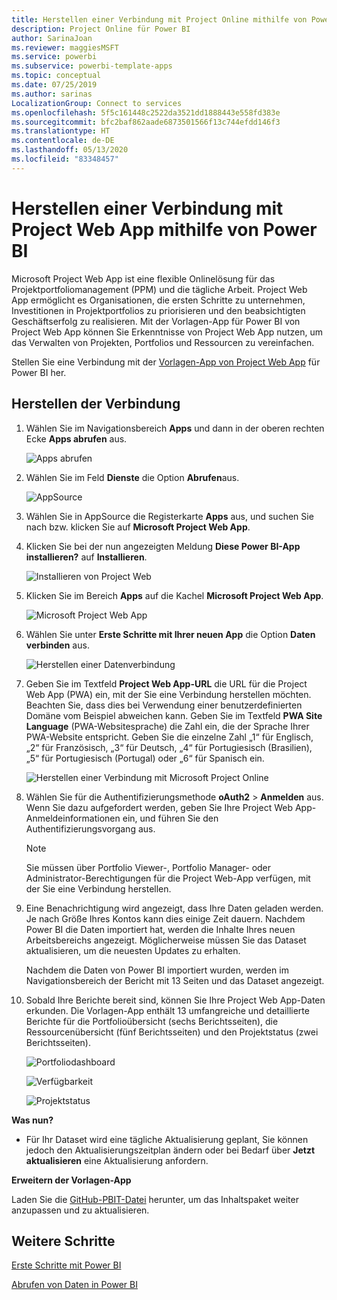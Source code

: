 ```yaml
---
title: Herstellen einer Verbindung mit Project Online mithilfe von Power BI
description: Project Online für Power BI
author: SarinaJoan
ms.reviewer: maggiesMSFT
ms.service: powerbi
ms.subservice: powerbi-template-apps
ms.topic: conceptual
ms.date: 07/25/2019
ms.author: sarinas
LocalizationGroup: Connect to services
ms.openlocfilehash: 5f5c161448c2522da3521dd1888443e558fd383e
ms.sourcegitcommit: bfc2baf862aade6873501566f13c744efdd146f3
ms.translationtype: HT
ms.contentlocale: de-DE
ms.lasthandoff: 05/13/2020
ms.locfileid: "83348457"
---
```

# <a name="connect-to-project-web-app-with-power-bi"></a>Herstellen einer Verbindung mit Project Web App mithilfe von Power BI
Microsoft Project Web App ist eine flexible Onlinelösung für das Projektportfoliomanagement (PPM) und die tägliche Arbeit. Project Web App ermöglicht es Organisationen, die ersten Schritte zu unternehmen, Investitionen in Projektportfolios zu priorisieren und den beabsichtigten Geschäftserfolg zu realisieren. Mit der Vorlagen-App für Power BI von Project Web App können Sie Erkenntnisse von Project Web App nutzen, um das Verwalten von Projekten, Portfolios und Ressourcen zu vereinfachen.

Stellen Sie eine Verbindung mit der [Vorlagen-App von Project Web App](https://appsource.microsoft.com/product/power-bi/pbi_msprojectonline.pbi-microsoftprojectwebapp) für Power BI her.

## <a name="how-to-connect"></a>Herstellen der Verbindung

1. Wählen Sie im Navigationsbereich **Apps** und dann in der oberen rechten Ecke **Apps abrufen** aus.

    ![Apps abrufen](media/service-connect-to-project-online/GetApps.png)

2. Wählen Sie im Feld **Dienste** die Option **Abrufen**aus.
   
   ![AppSource](media/service-connect-to-project-online/AppSource.png)
3. Wählen Sie in AppSource die Registerkarte **Apps** aus, und suchen Sie nach bzw. klicken Sie auf **Microsoft Project Web App**.
   
4. Klicken Sie bei der nun angezeigten Meldung **Diese Power BI-App installieren?** auf **Installieren**. 

   ![Installieren von Project Web](media/service-connect-to-project-online/ProjectTile.png)
5. Klicken Sie im Bereich **Apps** auf die Kachel **Microsoft Project Web App**. 
   
   ![Microsoft Project Web App](media/service-connect-to-project-online/getstarted.png)
6. Wählen Sie unter **Erste Schritte mit Ihrer neuen App** die Option **Daten verbinden** aus.
   
   ![Herstellen einer Datenverbindung](media/service-connect-to-project-online/mproject.png)
7. Geben Sie im Textfeld **Project Web App-URL** die URL für die Project Web App (PWA) ein, mit der Sie eine Verbindung herstellen möchten.  Beachten Sie, dass dies bei Verwendung einer benutzerdefinierten Domäne vom Beispiel abweichen kann. Geben Sie im Textfeld **PWA Site Language** (PWA-Websitesprache) die Zahl ein, die der Sprache Ihrer PWA-Website entspricht. Geben Sie die einzelne Zahl „1“ für Englisch, „2“ für Französisch, „3“ für Deutsch, „4“ für Portugiesisch (Brasilien), „5“ für Portugiesisch (Portugal) oder „6“ für Spanisch ein. 
   
   ![Herstellen einer Verbindung mit Microsoft Project Online](media/service-connect-to-project-online/params.png)
8. Wählen Sie für die Authentifizierungsmethode **oAuth2** \> **Anmelden** aus. Wenn Sie dazu aufgefordert werden, geben Sie Ihre Project Web App-Anmeldeinformationen ein, und führen Sie den Authentifizierungsvorgang aus.

    > [!NOTE]
    > Sie müssen über Portfolio Viewer-, Portfolio Manager- oder Administrator-Berechtigungen für die Project Web-App verfügen, mit der Sie eine Verbindung herstellen.

9. Eine Benachrichtigung wird angezeigt, dass Ihre Daten geladen werden. Je nach Größe Ihres Kontos kann dies einige Zeit dauern. Nachdem Power BI die Daten importiert hat, werden die Inhalte Ihres neuen Arbeitsbereichs angezeigt. Möglicherweise müssen Sie das Dataset aktualisieren, um die neuesten Updates zu erhalten. 

    Nachdem die Daten von Power BI importiert wurden, werden im Navigationsbereich der Bericht mit 13 Seiten und das Dataset angezeigt. 

10. Sobald Ihre Berichte bereit sind, können Sie Ihre Project Web App-Daten erkunden. Die Vorlagen-App enthält 13 umfangreiche und detaillierte Berichte für die Portfolioübersicht (sechs Berichtsseiten), die Ressourcenübersicht (fünf Berichtsseiten) und den Projektstatus (zwei Berichtsseiten). 

    ![Portfoliodashboard](media/service-connect-to-project-online/report1.png)
   
    ![Verfügbarkeit](media/service-connect-to-project-online/report3.png)
   
    ![Projektstatus](media/service-connect-to-project-online/report2.png)

**Was nun?**

* Für Ihr Dataset wird eine tägliche Aktualisierung geplant, Sie können jedoch den Aktualisierungszeitplan ändern oder bei Bedarf über **Jetzt aktualisieren** eine Aktualisierung anfordern.

**Erweitern der Vorlagen-App**

Laden Sie die [GitHub-PBIT-Datei](https://github.com/OfficeDev/Project-Power-BI-Content-Packs) herunter, um das Inhaltspaket weiter anzupassen und zu aktualisieren.

## <a name="next-steps"></a>Weitere Schritte
[Erste Schritte mit Power BI](../fundamentals/service-get-started.md)

[Abrufen von Daten in Power BI](service-get-data.md)
